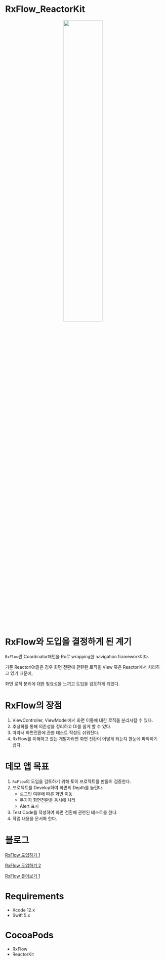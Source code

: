 # RxFlow_ReactorKit

<center><img src="https://github.com/hansangjin96/RxFlow_ReactorKit/blob/main/%ED%99%94%EB%A9%B4-%EA%B8%B0%EB%A1%9D-2021-04-14-%EC%98%A4%ED%9B%84-12.47.58.gif" width="50%" height="50%"></center>

# RxFlow와 도입을 결정하게 된 계기

`RxFlow`란 Coordinator패턴을 Rx로 wrapping한 navigation framework이다.

기존 ReactorKit같은 경우 화면 전환에 관련된 로직을 View 혹은 Reactor에서 처리하고 있기 때문에,

화면 로직 분리에 대한 필요성을 느끼고 도입을 검토하게 되었다.

# RxFlow의 장점

1. ViewController, ViewModel에서 화면 이동에 대한 로직을 분리시킬 수 있다.
2. 추상화를 통해 의존성을 정리하고 DI를 쉽게 할 수 있다.
3. 따라서 화면전환에 관한 테스트 작성도 쉬워진다.
4. RxFlow를 이해하고 있는 개발자라면 화면 전환이 어떻게 되는지 한눈에 파악하기 쉽다.

# 데모 앱 목표

1. `RxFlow`의 도입을 검토하기 위해 토이 프로젝트를 만들어 검증한다.
2. 프로젝트를 Develop하여 화면의 Depth를 늘린다.
   - 로그인 여부에 따른 화면 이동
   - 두가지 화면전환을 동시에 처리
   - Alert 표시
3. Test Code를 작성하여 화면 전환에 관련된 테스트를 한다.
4. 작업 내용을 문서화 한다.

# 블로그

[RxFlow 도입하기 1](https://velog.io/@hansangjin96/RxSwift-RxFlow-%EC%A0%81%EC%9A%A9%ED%95%98%EA%B8%B0-1)

[RxFlow 도입하기 2](https://velog.io/@hansangjin96/RxSwift-RxFlow-%EC%A0%81%EC%9A%A9%ED%95%98%EA%B8%B0-2)

[RxFlow 톺아보기 1](https://velog.io/@hansangjin96/RxSwiftRxFlow-%ED%86%BA%EC%95%84%EB%B3%B4%EA%B8%B0-1)

# **Requirements**

- Xcode 12.x
- Swift 5.x

# **CocoaPods**

- RxFlow
- ReactorKit
